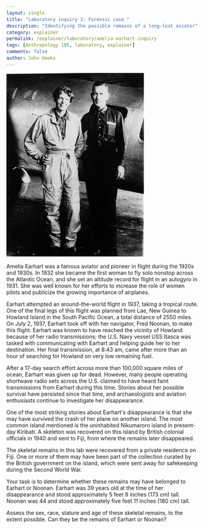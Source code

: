 ```yaml
---
layout: single 
title: "Laboratory inquiry 3: Forensic case " 
description: "Identifying the possible remains of a long-lost aviator" 
category: explainer
permalink: /explainer/laboratory/amelia-earhart-inquiry
tags: [Anthropology 105, laboratory, explainer] 
comments: false 
author: John Hawks 
---
```



<div class="middle-picture">
<img src="/graphics/earhart-noonan-wiki.jpg" alt="Amelia Earhart and Fred Noonan" />
</div>

Amelia Earhart was a famous aviator and pioneer in flight during the 1920s and 1930s. In 1932 she became the first woman to fly solo nonstop across the Atlantic Ocean, and she set an altitude record for flight in an autogyro in 1931. She was well known for her efforts to increase the role of women pilots and publicize the growing importance of airplanes. 

Earhart attempted an around-the-world flight in 1937, taking a tropical route. One of the final legs of this flight was planned from Lae, New Guinea to Howland Island in the South Pacific Ocean, a total distance of 2550 miles. On July 2, 1937, Earhart took off with her navigator, Fred Noonan, to make this flight. Earhart was known to have reached the vicinity of Howland because of her radio transmissions; the U.S. Navy vessel USS Itasca was tasked with communicating with Earhart and helping guide her to her destination. Her final transmission, at 8:43 am, came after more than an hour of searching for Howland on very low remaining fuel. 

After a 17-day search effort across more than 100,000 square miles of ocean, Earhart was given up for dead. However, many people operating shortwave radio sets across the U.S. claimed to have heard faint transmissions from Earhart during this time. Stories about her possible survival have persisted since that time, and archaeologists and aviation enthusiasts continue to investigate her disappearance. 

One of the most striking stories about Earhart's disappearance is that she may have survived the crash of her plane on another island. The most common island mentioned is the uninhabited Nikumaroro island in present-day Kiribati. A skeleton was recovered on this island by British colonial officials in 1940 and sent to Fiji, from where the remains later disappeared. 

The skeletal remains in this lab were recovered from a private residence on Fiji. One or more of them may have been part of the collection curated by the British government on the island, which were sent away for safekeeping during the Second World War. 

Your task is to determine whether these remains may have belonged to Earhart or Noonan. Earhart was 39 years old at the time of her disappearance and stood approximately 5 feet 8 inches (173 cm) tall. Noonan was 44 and stood approximately five feet 11 inches (180 cm) tall. 

Assess the sex, race, stature and age of these skeletal remains, to the extent possible. Can they be the remains of Earhart or Noonan?


